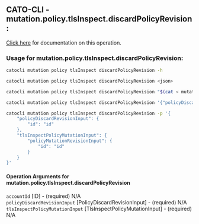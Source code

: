
## CATO-CLI - mutation.policy.tlsInspect.discardPolicyRevision:
[Click here](https://api.catonetworks.com/documentation/#mutation-mutation.policy.tlsInspect.discardPolicyRevision) for documentation on this operation.

### Usage for mutation.policy.tlsInspect.discardPolicyRevision:

```bash
catocli mutation policy tlsInspect discardPolicyRevision -h

catocli mutation policy tlsInspect discardPolicyRevision <json>

catocli mutation policy tlsInspect discardPolicyRevision "$(cat < mutation.policy.tlsInspect.discardPolicyRevision.json)"

catocli mutation policy tlsInspect discardPolicyRevision '{"policyDiscardRevisionInput":{"id":"id"},"tlsInspectPolicyMutationInput":{"policyMutationRevisionInput":{"id":"id"}}}'

catocli mutation policy tlsInspect discardPolicyRevision -p '{
    "policyDiscardRevisionInput": {
        "id": "id"
    },
    "tlsInspectPolicyMutationInput": {
        "policyMutationRevisionInput": {
            "id": "id"
        }
    }
}'
```

#### Operation Arguments for mutation.policy.tlsInspect.discardPolicyRevision ####

`accountId` [ID] - (required) N/A    
`policyDiscardRevisionInput` [PolicyDiscardRevisionInput] - (required) N/A    
`tlsInspectPolicyMutationInput` [TlsInspectPolicyMutationInput] - (required) N/A    

